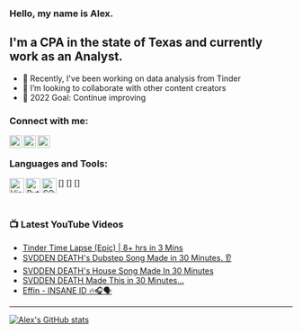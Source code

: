 ### Hello, my name is Alex. 

## I'm a CPA in the state of Texas and currently work as an Analyst.

- 🌱 Recently, I've been working on data analysis from Tinder
- 👯 I’m looking to collaborate with other content creators
- 🥅 2022 Goal: Continue improving

### Connect with me:
[<img align="left" alt="AlexCarter881 | YouTube" width="22px" src="https://upload.wikimedia.org/wikipedia/commons/thumb/a/a0/YouTube_social_red_circle_%282017%29.svg/2048px-YouTube_social_red_circle_%282017%29.svg.png"/>][youtube]
[<img align="left" alt="acarter881 | LinkedIn" width="22px" src="https://cdn-icons-png.flaticon.com/512/174/174857.png"/>][linkedin]
[<img align="left" alt="acarter881 | Instagram" width="22px" src="https://upload.wikimedia.org/wikipedia/commons/thumb/e/e7/Instagram_logo_2016.svg/2048px-Instagram_logo_2016.svg.png"/>][instagram]

<br />

### Languages and Tools:
[<img align="left" alt="Visual Studio Code" width="26px" src="https://miro.medium.com/max/512/1*_T_tWFGY29J6MEKek1vBaw.png"/>]
[<img align="left" alt="Python" width="26px" src="https://upload.wikimedia.org/wikipedia/commons/thumb/0/0a/Python.svg/2048px-Python.svg.png"/>]
[<img align="left" alt="SQL" width="26px" src="https://upload.wikimedia.org/wikipedia/commons/thumb/4/49/Applications-database.svg/1024px-Applications-database.svg.png"/>]

<br />

### 📺 Latest YouTube Videos
<!-- YOUTUBE:START -->
- [Tinder Time Lapse &lpar;Epic&rpar; | 8+ hrs in 3 Mins](https://www.youtube.com/watch?v=ZWvZJnCau0s)
- [SVDDEN DEATH&#39;s Dubstep Song Made in 30 Minutes. 👂](https://www.youtube.com/watch?v=DAxq_qHRF-s)
- [SVDDEN DEATH&#39;s House Song Made In 30 Minutes](https://www.youtube.com/watch?v=cqUI9Nq3qoY)
- [SVDDEN DEATH Made This in 30 Minutes...](https://www.youtube.com/watch?v=3wBO9m-RFMw)
- [Effin - INSANE ID 🔥🎧🗣](https://www.youtube.com/watch?v=KiUxwbqlg2Q)
<!-- YOUTUBE:END -->
---

[![Alex's GitHub stats](https://github-readme-stats.vercel.app/api?username=acarter881&show_icons=true&theme=radical)](https://github.com/acarter881/github-readme-stats)

[youtube]: https://www.youtube.com/c/alexcarter881
[instagram]: https://www.instagram.com/acarter881/
[linkedin]: https://www.linkedin.com/in/acarter881/